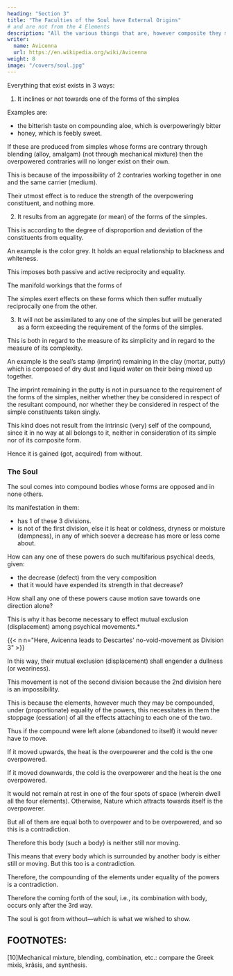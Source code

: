 ```yaml
---
heading: "Section 3"
title: "The Faculties of the Soul have External Origins"
# and are not from the 4 Elements
description: "All the various things that are, however composite they may be, and whatever form may have come about in the compound"
writer:
  name: Avicenna
  url: https://en.wikipedia.org/wiki/Avicenna
weight: 8
image: "/covers/soul.jpg"
---
```





<!-- Soul Originates out of a Combination (Blending) of the Elements, but on the contrary Comes upon Them from Outside. -->

Everything that exist exists in 3 ways:

 <!-- are, however composite they may be, and whatever form may have come about in the compound, will be: -->

1. It inclines or not towards one of the forms of the simples

<!-- , or else will not be so. 

if they be not so inclining, they will be  -->

Examples are:
- the bitterish taste on compounding aloe, which is overpoweringly bitter
- honey, which is feebly sweet. 


If these are produced from simples whose forms are contrary through blending (alloy, amalgam) (not through mechanical mixture) then the overpowered contraries will no longer exist on their own.

<!-- , nor an existence of the effects peculiar to them.  -->

This is because of the impossibility of 2 contraries working together in one and the same carrier (medium). 

Their utmost effect is to reduce the strength of the overpowering constituent, and nothing more.



2. It results from an aggregate (or mean) of the forms of the simples.

This is according to the degree of disproportion and deviation of the constituents from equality.

An example is the color grey. It holds an equal relationship to blackness and whiteness.

This imposes both passive and active reciprocity and equality.

The manifold workings that the forms of 

The simples exert effects on these forms which then suffer mutually reciprocally one from the other.

 <!-- must of necessity be , and in the ratio of their respective proportions and strengths. -->


3. It will not be assimilated to any one of the simples but will be generated as a form exceeding the requirement of the forms of the simples.

This is both in regard to the measure of its simplicity and in regard to the measure of its complexity. 

An example is the seal’s stamp (imprint) remaining in the clay (mortar, putty) which is composed of dry dust and liquid water on their being mixed up together.

The imprint remaining in the putty is not in pursuance to the requirement of the forms of the simples, neither whether they be considered in respect of the resultant compound, nor whether they be considered in respect of the simple constituents taken singly.

This kind does not result from the intrinsic (very) self of the compound, since it in no way at all belongs to it, neither in consideration of its simple nor of its composite form. 

Hence it is gained (got, acquired) from without.

<!-- It is now necessary, since we have prefixed these premisses, that we go deeper into our pursuit, so we say:— -->


### The Soul

The soul comes into compound bodies whose forms are opposed and in none others.

Its manifestation in them:
- has 1 of these 3 divisions. 
- is not of the first division, else it is heat or coldness, dryness or moisture (dampness), in any of which soever a decrease has more or less come about.

How can any one of these powers do such multifarious psychical deeds, given:
- the decrease (defect) from the very composition
- that it would have expended its strength in that decrease? 

How shall any one of these powers cause motion save towards one direction alone?

This is why it has become necessary to effect mutual exclusion (displacement) among psychical movements.*

{{< n n="Here, Avicenna leads to Descartes' no-void-movement as Division 3" >}}

In this way, their mutual exclusion (displacement) shall engender a dullness (or weariness).

<!-- , since in the effect (influence) of one identical thing there does not arise exclusion;  -->

This movement is not of the second division because the 2nd division here is an impossibility.

This is because the elements, however much they may be compounded, under (proportionate) equality of the powers, this necessitates in them the stoppage (cessation) of all the effects attaching to each one of the two.

Thus if the compound were left alone (abandoned to itself) it would never have to move.

If it moved upwards, the heat is the overpowerer and the cold is the one overpowered.

If it moved downwards, the cold is the overpowerer and the heat is the one overpowered.

It would not remain at rest in one of the four spots of space (wherein dwell all the four elements). Otherwise,  Nature which attracts towards itself is the overpowerer.

But all of them are equal both to overpower and to be overpowered, and so this is a contradiction.

Therefore this body (such a body) is neither still nor moving. 

This means that every body which is surrounded by another body is either still or moving. But this too is a contradiction.

 <!-- and what leads to contradiction is itself a contradiction; so then our assertion that  -->

Therefore, the compounding of the elements under equality of the powers is a contradiction.

<!-- Hence its opposite, to wit our saying that such is impossible, is true [reduction ad absurdam].  -->

Therefore the coming forth of the soul, i.e., its combination with body, occurs only after the 3rd way.

<!-- and it has been already said that what is after the method of the third division is gained from outside:  -->

The soul is got from without—which is what we wished to show.


## FOOTNOTES:

[10]Mechanical mixture, blending, combination, etc.: compare the Greek mixis, krâsis, and synthesis.
